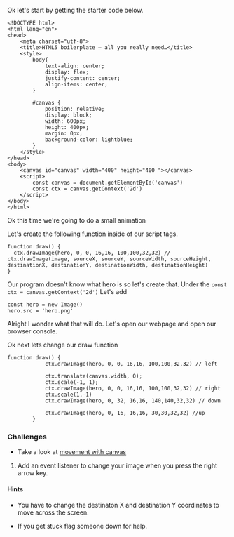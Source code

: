 Ok let's start by getting the starter code below.

```
<!DOCTYPE html>
<html lang="en">
<head>
	<meta charset="utf-8">
	<title>HTML5 boilerplate – all you really need…</title>
	<style>
		body{
			text-align: center;
			display: flex;
			justify-content: center;
			align-items: center;
		}
		
		#canvas {
			position: relative;
			display: block;
			width: 600px;
			height: 400px;
			margin: 0px;
			background-color: lightblue;
		}
	</style>
</head>
<body>
	<canvas id="canvas" width="400" height="400 "></canvas>
	<script>
		const canvas = document.getElementById('canvas')
		const ctx = canvas.getContext('2d')
	</script>
</body>
</html>
```


Ok this time we're going to do a small animation


Let's create the following function inside of our script tags.

```
function draw() {
  ctx.drawImage(hero, 0, 0, 16,16, 100,100,32,32) // ctx.drawImage(image, sourceX, sourceY, sourceWidth, sourceHeight, destinationX, destinationY, destinationWidth, destinationHeight)
}
```

Our program doesn't know what hero is so let's create that. Under the  `const ctx = canvas.getContext('2d')`
Let's add 

``` 
const hero = new Image()
hero.src = 'hero.png'
```

Alright I wonder what that will do. Let's open our webpage and open our browser console.

Ok next lets change our draw function

```
function draw() {
			ctx.drawImage(hero, 0, 0, 16,16, 100,100,32,32) // left

			ctx.translate(canvas.width, 0);
			ctx.scale(-1, 1);
			ctx.drawImage(hero, 0, 0, 16,16, 100,100,32,32) // right
			ctx.scale(1,-1)
			ctx.drawImage(hero, 0, 32, 16,16, 140,140,32,32) // down

			ctx.drawImage(hero, 0, 16, 16,16, 30,30,32,32) //up
		}    
```


### Challenges
 - Take a look at [movement with canvas](https://developer.mozilla.org/en-US/docs/Games/Tutorials/2D_Breakout_game_pure_JavaScript/Paddle_and_keyboard_controls)


1. Add an event listener to change your image when you press the right arrow key.


#### Hints 
  - You have to change the destinaton X and destination Y coordinates to move across the screen.
* If you get stuck flag someone down for help.
